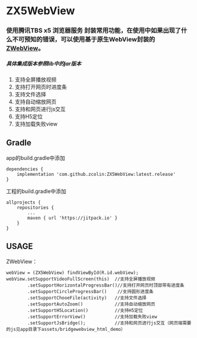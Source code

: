 # ZX5WebView
### 使用腾讯TBS x5 浏览器服务 封装常用功能，在使用中如果出现了什么不可预知的错误，可以使用基于原生WebView封装的[ZWebView](https://github.com/zcolin/ZX5WebView)。
##### 具体集成版本参照lib中的jar版本

1. 支持全屏播放视频
1. 支持打开网页时进度条
1. 支持文件选择
1. 支持自动缩放网页
1. 支持和网页进行js交互
1. 支持H5定位
1. 支持加载失败view


## Gradle
app的build.gradle中添加
```
dependencies {
    implementation 'com.github.zcolin:ZX5WebView:latest.release'
}
```
工程的build.gradle中添加
```
allprojects {
	repositories {
		...
		maven { url 'https://jitpack.io' }
	}
}
```

## USAGE

ZWebView：
```
webView = (ZX5WebView) findViewById(R.id.webView);
webView.setSupportVideoFullScreen(this)  //支持全屏播放视频
        .setSupportHorizontalProgressBar()//支持打开网页时顶部带有进度条
        .setSupportCircleProgressBar()    //支持圆形进度条
        .setSupportChooeFile(activity)   //支持文件选择
        .setSupportAutoZoom()            //支持自动缩放网页
        .setSupportH5Location()          //支持H5定位
        .setSupportErrorView()           //支持加载失败view
        .setSupportJsBridge();           //支持和网页进行js交互（网页端需要的js见app目录下assets/bridgewebview_html_demo）
```

